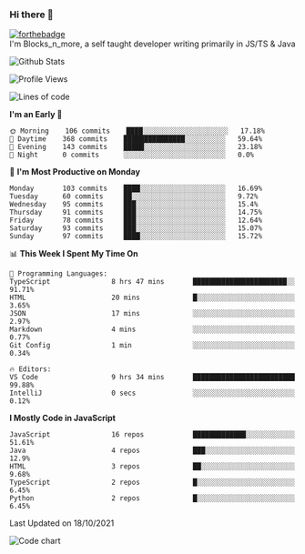 ### Hi there 👋
[![forthebadge](https://forthebadge.com/images/badges/0-percent-optimized.svg)](https://forthebadge.com)<br>
I'm Blocks_n_more, a self taught developer writing primarily in JS/TS & Java

![Github Stats](https://github-readme-stats.vercel.app/api?username=blocksnmore&show_icons=true&theme=dark)
<!--START_SECTION:waka-->
![Profile Views](http://img.shields.io/badge/Profile%20Views-4-blue)

![Lines of code](https://img.shields.io/badge/From%20Hello%20World%20I%27ve%20Written-2.1%20million%20lines%20of%20code-blue)

**I'm an Early 🐤** 

```text
🌞 Morning    106 commits    ████░░░░░░░░░░░░░░░░░░░░░   17.18% 
🌆 Daytime    368 commits    ███████████████░░░░░░░░░░   59.64% 
🌃 Evening    143 commits    █████░░░░░░░░░░░░░░░░░░░░   23.18% 
🌙 Night      0 commits      ░░░░░░░░░░░░░░░░░░░░░░░░░   0.0%

```
📅 **I'm Most Productive on Monday** 

```text
Monday       103 commits    ████░░░░░░░░░░░░░░░░░░░░░   16.69% 
Tuesday      60 commits     ██░░░░░░░░░░░░░░░░░░░░░░░   9.72% 
Wednesday    95 commits     ███░░░░░░░░░░░░░░░░░░░░░░   15.4% 
Thursday     91 commits     ███░░░░░░░░░░░░░░░░░░░░░░   14.75% 
Friday       78 commits     ███░░░░░░░░░░░░░░░░░░░░░░   12.64% 
Saturday     93 commits     ███░░░░░░░░░░░░░░░░░░░░░░   15.07% 
Sunday       97 commits     ████░░░░░░░░░░░░░░░░░░░░░   15.72%

```


📊 **This Week I Spent My Time On** 

```text
💬 Programming Languages: 
TypeScript               8 hrs 47 mins       ███████████████████████░░   91.71% 
HTML                     20 mins             █░░░░░░░░░░░░░░░░░░░░░░░░   3.65% 
JSON                     17 mins             ░░░░░░░░░░░░░░░░░░░░░░░░░   2.97% 
Markdown                 4 mins              ░░░░░░░░░░░░░░░░░░░░░░░░░   0.77% 
Git Config               1 min               ░░░░░░░░░░░░░░░░░░░░░░░░░   0.34%

🔥 Editors: 
VS Code                  9 hrs 34 mins       █████████████████████████   99.88% 
IntelliJ                 0 secs              ░░░░░░░░░░░░░░░░░░░░░░░░░   0.12%

```

**I Mostly Code in JavaScript** 

```text
JavaScript               16 repos            █████████████░░░░░░░░░░░░   51.61% 
Java                     4 repos             ███░░░░░░░░░░░░░░░░░░░░░░   12.9% 
HTML                     3 repos             ██░░░░░░░░░░░░░░░░░░░░░░░   9.68% 
TypeScript               2 repos             █░░░░░░░░░░░░░░░░░░░░░░░░   6.45% 
Python                   2 repos             █░░░░░░░░░░░░░░░░░░░░░░░░   6.45%

```



 Last Updated on 18/10/2021
<!--END_SECTION:waka-->
![Code chart](https://github-readme-stats.vercel.app/api/top-langs/?username=blocksnmore&layout=compact&theme=dark)
